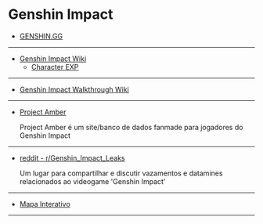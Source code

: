 # Genshin Impact

- [GENSHIN.GG](https://genshin.gg/)

***

- [Genshin Impact Wiki](https://genshin-impact.fandom.com/wiki/Genshin_Impact_Wiki)
    - [Character EXP](https://genshin-impact.fandom.com/wiki/Character_EXP)
***

- [Genshin Impact Walkthrough Wiki](https://game8.co/games/Genshin-Impact)

***

- [Project Amber](https://ambr.top/pt)

    Project Amber é um site/banco de dados fanmade para jogadores do Genshin Impact

***

- [reddit - r/Genshin_Impact_Leaks](https://www.reddit.com/r/Genshin_Impact_Leaks/)

    Um lugar para compartilhar e discutir vazamentos e datamines relacionados ao videogame 'Genshin Impact'

***

- [Mapa Interativo](https://act.hoyolab.com/ys/app/interactive-map/index.html?lang=pt-br)

***